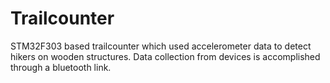 # Trailcounter  
STM32F303 based trailcounter which used accelerometer data to detect hikers on wooden structures. Data collection from devices is accomplished through a bluetooth link. 


